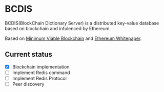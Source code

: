 # BCDIS

BCDIS(BlockChain DIctionary Server) is a distributed key-value database based on blockchain and infulenced by Ethereum.

Based on [Minimum Viable Blockchain](https://www.igvita.com/2014/05/05/minimum-viable-block-chain/) and [Ethereum Whitepaper](https://github.com/ethereum/wiki/wiki/White-Paper).

## Current status

- [x] Blockchain implementation
- [ ] Implement Redis command
- [ ] Implement Redis Protocol
- [ ] Peer discovery
